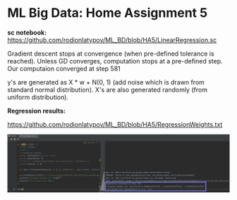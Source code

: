 # ML Big Data: Home Assignment 5

**sc notebook:** https://github.com/rodionlatypov/ML_BD/blob/HA5/LinearRegression.sc

Gradient descent stops at convergence (when pre-defined tolerance is reached). Unless GD converges, computation stops at a pre-defined step. Our computaion converged at step 581

y's are generated as X * w + N(0, 1) (add noise which is drawn from standard normal distribution). X's are also generated randomly (from uniform distribution).

**Regression results:**

https://github.com/rodionlatypov/ML_BD/blob/HA5/RegressionWeights.txt

![RegressionBreezeWeights](https://github.com/rodionlatypov/ML_BD/blob/HA5/results.jpg)
